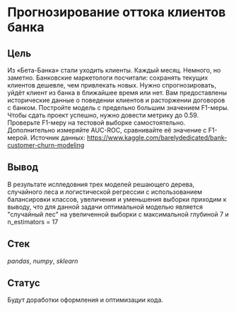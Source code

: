 # Прогнозирование оттока клиентов банка

## Цель

Из «Бета-Банка» стали уходить клиенты. Каждый месяц. Немного, но заметно. Банковские маркетологи посчитали: сохранять текущих клиентов дешевле, чем привлекать новых.
Нужно спрогнозировать, уйдёт клиент из банка в ближайшее время или нет. Вам предоставлены исторические данные о поведении клиентов и расторжении договоров с банком.
Постройте модель с предельно большим значением F1-меры. Чтобы сдать проект успешно, нужно довести метрику до 0.59. Проверьте F1-меру на тестовой выборке самостоятельно.
Дополнительно измеряйте AUC-ROC, сравнивайте её значение с F1-мерой.
Источник данных: https://www.kaggle.com/barelydedicated/bank-customer-churn-modeling 

## Вывод

В результате ислледовния трех моделей решающего дерева, случайного леса и логистической регрессии с использованием балансировки классов, увеличения и уменьшения выборки приходим к выводу, что для данной задачи оптимальной моделью является "случайный лес" на увеличенной выборки с максимальной глубиной 7 и n_estimators = 17

## Стек

*pandas*, *numpy*, *sklearn*

## Статус

Будут доработки оформления и оптимизации кода.
